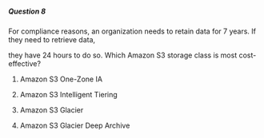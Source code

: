 ##### Question 8

For compliance reasons, an organization needs to retain data for 7 years. If
they need to retrieve data,

they have 24 hours to do so. Which Amazon S3 storage class is most cost-
effective?

1. Amazon S3 One-Zone IA

2. Amazon S3 Intelligent Tiering

3. Amazon S3 Glacier

4. Amazon S3 Glacier Deep Archive

